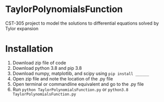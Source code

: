 # TaylorPolynomialsFunction
CST-305 project to model the solutions to differential equations solved by Tylor expansion

# Installation
1. Download zip file of code
2. Download python 3.8 and pip 3.8
3. Download numpy, matplotlib, and scipy using `pip install ______`
3. Open zip file and note the location of the .py file
4. Open terminal or commandline equivalent and go to the .py file
5. Run `python TaylorPolynomialsFunction.py` or `python3.8 TaylorPolynomialsFunction.py`
